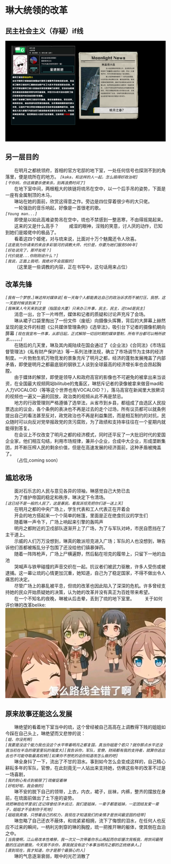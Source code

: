 # 琳大统领的改革 
## 民主社会主义（存疑）if线
![如果你能看到这个说明,那就是图片根本加载不出来](https://github.com/TKPniaDevelopmentDepartment/TKPnia-Shit-Production-Department/blob/main/images/番外篇4-1.png)
## 另一层目的
&emsp;&emsp;在明月之都统领府，首相的官方宅邸的地下室，一处任何信号也探测不到的角落里，便是琉所在的地方。 
*```[kaka，和这样的人一起，怎么搞得好政治呢]```*  
*```[干你妈，你这屑要杀便来杀，别再浪费时间了]```*  
&emsp;&emsp;在地下室中间，两根粗大的铁链将琉吊在空中，以一个后手吊的姿势，下面是一座有金属制顶的木马，  
&emsp;&emsp;琳站在她的面前，欣赏这得意之作。旁边是四位穿着很少布的大只佬。  
&emsp;&emsp;一轮强劲的音乐响起，好像是一首很老的歌。  
*```[Young man...]```*  
&emsp;&emsp;即使是以如此高难姿势吊在空中，琉也不禁感到一整恶寒，不由得摇晃起来。  
&emsp;&emsp;这来的又是什么高手？
&emsp;&emsp;咸湿的眼神，淫贱的笑意，讨人厌的动作，已知到她们是姬佬中的极品了。  
&emsp;&emsp;看着这四个姬佬，对与琉来说，比面对十万个魅魔还令人欣喜。  
*```[这是我为你请来的来自多彩银河的调教大师，代价是，你要为她们服务500年]```*  
*```[好处说完了，那坏处呢？]```*  
*```[代价就是...你刚刚说什么？]```*  
*```[我说，正面上我吧，我绝对不会屈服的]```*  
&emsp;&emsp;（这里是一些调教的内容，正在书写中，这句话用来占位）  
## 改革先锋
*```[我有一个梦想，]琳这样对媒体说[有一天每个人都能表达自己的政治诉求而不被打压，我想，这一天是时候该到来了]```*  
*```[我琳某人今天来到这里（指国会大厦）只来办三件事，民主，民主，还tmd是民主]```*  
&emsp;&emsp;消息一出，台下一片哗然，媒体和记者的质疑和讨论声充斥了会场。  
&emsp;&emsp;琳从裙子口袋里掏出了一份文件（废纸）向摄像头挥舞，背后的大屏幕上赫然呈现的是文件的标题《公共媒体管理条例》《选举法》，吸引台下记者的摄像机朝向屏幕
*```[现在我宣布一件事，从即日起，正式解除一切旧时期的媒体管制，所有平台都可以畅所欲言。。。。。。]```*  
&emsp;&emsp;在随后的几天里，琳及其内阁陆续在国会通过了《企业法》《合同法》《市场监督管理法》《私有财产保护法》等一系列法律法规，确立了市场调节为主体的经济制度。一片勃勃生机万物竞发的景象充斥了明月之都，经济的蓬勃发展掩盖了内部矛盾，即使是明月之都最底层的钢铁工人谈到全球最高的经济增长率也会昂起胸膛。  
&emsp;&emsp;由于媒体的解禁，即使是领导人和政府高官的影像也不可避免的被拿出来当谈资，在全国最大视频网站bilitube的鬼畜区，琳怒斥记者的录像被拿来做音mad和人力VOCALOID（等等这个世界也有VOCALOID？），落马高官在新闻里大放厥词的视频也一遍又一遍的回放，政治类的视频从此不再是禁忌。  
&emsp;&emsp;地方的行政管理则严格遵循了选举法，从省市到乡县，都组成了由选区人民投票选出的议会，各个条例的表决也不再是过去的走个过场，所有议员都可以就条例提出自己的看法甚至反对，政党政治也不再是利益集团，而是相互制约的对抗，民众随时可以向反对党举报政党的贪污腐败，为了政绩和支持率往往在一个星期内就能得到答复。  
&emsp;&emsp;在会议上不仅改变了明月之都的经济模式，同时还平反了一大批旧时代的爱国企业家，他们相互勾结，利用市场规律，兼并小企业，合成中大企业，形成垄断集团，并不断压榨人民的剩余价值，但是在高速发展的经济面前，这种矛盾被掩盖了。  
&emsp;&emsp;（占位,coming soon）  
## 尴尬收场
&emsp;&emsp;面对石乐志的人民与意见各异的领袖，琳感觉自己大势已去  
&emsp;&emsp;为了维护帝国的稳定和秩序，琳决定下令清场。  
*```[这已经不是一般的人民了，这是暴民。看我派坦克把你们逐一送上天]```*  
&emsp;&emsp;在明月之都的中央广场上，学生代表和工人代表正在开着会  
&emsp;&emsp;开会的地方搭起来一个个简单的帐篷，里面是正在绝食抗议的学生们  
&emsp;&emsp;随着琳一声令下，广场上响起来引擎的轰鸣声  
&emsp;&emsp;明月之都附近的卫戍部队逐渐开上了广场，为了与军队对峙，市民自愿挡在了主干道上。    
&emsp;&emsp;示威的人们万万没想到，琳真的敢派坦克进入广场；军队的人也没想到，琳告诉他们首都被叛乱分子包围了还没给他们镇暴弹药。  
&emsp;&emsp;随着一阵阵枪声，广场上尸横遍野，然后黏在坦克的履带上，只留下一地的血池  
&emsp;&emsp;哭喊声与铁甲碰撞的声音交织在一起。抗议者们被武力驱散，许多人受伤或被逮捕。这一幕让琉的心情更加沉重，她知道，自己为了稳定国家，不得不做出令人痛苦的决定。  
&emsp;&emsp;尽管广场上的暴乱被平息，但琉的改革也因此陷入了深深的危机。许多曾经支持她的民众开始质疑她的决策，认为她的改革并没有真正为百姓带来希望。  
&emsp;&emsp;在一个不知名的夜晚，琳被从后击晕，丢到了琉的地下室里。
&emsp;&emsp;关于如何评价琳的改革belike:  
![如果你能看到这个说明,那就是图片根本加载不出来](https://github.com/TKPniaDevelopmentDepartment/TKPnia-Shit-Production-Department/blob/main/images/调整航线.png)
## 原来故事还能这么发展
&emsp;&emsp;琳绝望的看着地下室当中的琉，这个曾经被自己高高在上调教得下贱的姐姐如今踩在自己头上，琳绝望而又悲惨的说：  
*```[姐，你没死啊]```*  
*```[我要是没这个能力我也没这个水平带着明月之都复国，真当你姐是个若只？就你那点水平还没我当初在半岛的寝室里玩的强度大][我告诉你，军队，官僚，财阀都有我的支持者，就算你逃出去也不可能夺取最高权柄][如果你不想死的话你知道改怎么做的吧]```*  
&emsp;&emsp;琳全身抖了一下，流出了不甘的泪水。事到如今怎么会变成这样的，自己精心耕耘多年的军队，官僚，在此刻竟无一人站出来支持她，仿佛这些年的改革不过是一场喜剧，  
*```[我的耐心有点到极限了]琉催促着琳```*  
*```[好啦好啦，我会做的]```*  
&emsp;&emsp;琳不安的脱下自己的领带，上衣，内衣，裙子，丝袜，内裤，整齐的摆放在身前，在琉面前做出了土下座的姿势。  
*```琉把琳抱在怀里说[还记得曾经浮木说过，我们是姐妹，一辈子都是姐妹，一定团结友爱一辈子，姐姐才不会制你于死地]```*  
*```[姐姐我真傻，只想着自己的权力，我现在才知道我们的亲情才是世间最坚固的纽带]```*  
&emsp;&emsp;琳忽略了自己还衣不蔽体，和琉紧紧相拥，流下了悔恨的泪水，在任何人也反应不过来的瞬间，一柄利刃刺穿的琳的胸膛，琉一把推开琳的躯体，使其倒在血泊之中。  
*```[当我傻啊，江山易改本性难移，我一次又一次带着你东山再起而你却屡次背叛我，用世间最残酷的压迫折磨我，今天我不杀你，那我就没有这个本事当明月之都的正统继承人。]```*  
*```[直到现在，我才知道，你才是那个最狠心的人]```*  
&emsp;&emsp;琳的气息逐渐衰弱，眼中的光芒消散了